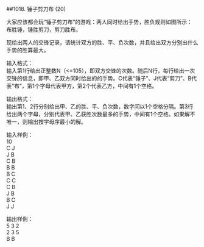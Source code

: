 ##1018. 锤子剪刀布 (20)  

大家应该都会玩“锤子剪刀布”的游戏：两人同时给出手势，胜负规则如图所示：  
布胜锤，锤胜剪刀，剪刀胜布。  

现给出两人的交锋记录，请统计双方的胜、平、负次数，并且给出双方分别出什么手势的胜算最大。   

输入格式：   
输入第1行给出正整数N（<=105），即双方交锋的次数。随后N行，每行给出一次交锋的信息，即甲、乙双方同时给出的的手势。C代表“锤子”、J代表“剪刀”、B代表“布”，第1个字母代表甲方，第2个代表乙方，中间有1个空格。  
 
输出格式：   
输出第1、2行分别给出甲、乙的胜、平、负次数，数字间以1个空格分隔。第3行给出两个字母，分别代表甲、乙获胜次数最多的手势，中间有1个空格。如果解不唯一，则输出按字母序最小的解。   

输入样例：  
10  
C J  
J B  
C B  
B B  
B C  
C C  
C B  
J B  
B C  
J J  

输出样例：  
5 3 2  
2 3 5  
B B  

